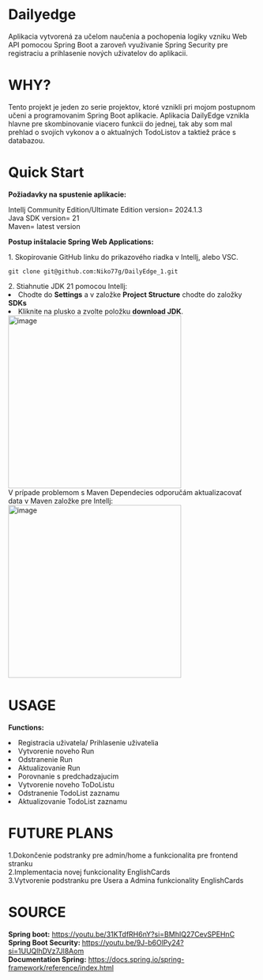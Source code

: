 # Dailyedge
Aplikacia vytvorená za učelom naučenia a pochopenia logiky vzniku Web API pomocou Spring Boot a zaroveň využivanie Spring Security pre registraciu a prihlasenie nových uživatelov do aplikacii. 

# WHY?
Tento projekt je jeden zo serie projektov, ktoré vznikli pri mojom postupnom učeni a programovanim Spring Boot aplikacie. Aplikacia DailyEdge vznikla hlavne pre skombinovanie viacero funkcii do jednej, tak aby som mal prehlad o svojích vykonov a o aktualných TodoListov a taktiež práce s databazou.

# Quick Start
<strong>Požiadavky na spustenie aplikacie:</strong>
<div>Intellj Community Edition/Ultimate Edition version= 2024.1.3</div>
<div>Java SDK version= 21</div>
<div>Maven= latest version</div>

<strong>Postup inštalacie Spring Web Applications:</strong>
<div>1. Skopirovanie GitHub linku do prikazového riadka v Intellj, alebo VSC. </div>
 <div class="snippet-clipboard-content notranslate position-relative overflow-auto" data-snippet-clipboard-copy-content="git@github.com:Niko77g/DailyEdge_1.git">
  <pre lang="terminal" class="notranslate"><code>git clone git@github.com:Niko77g/DailyEdge_1.git</code></pre>
</div>
<div>2. Stiahnutie JDK 21 pomocou Intellj:</div>
<div><li>Chodte do <strong>Settings</strong> a v založke <strong>Project Structure</strong> chodte do založky <strong>SDKs</strong> </li></div>
<div> <li>Kliknite na plusko a zvolte položku <strong>download JDK</strong>.</div></li>
<img width="350" alt="image" src="https://github.com/Niko77g/DailyEdge_1/assets/94113127/2f53fdcf-311e-4b0c-b677-bd4ec082b496">
<div>V prípade problemom s Maven Dependecies odporučám aktualizacovať data v Maven založke pre Intellj:</div>
<img width="350" alt="image" src="https://github.com/Niko77g/DailyEdge_1/assets/94113127/90a50b6a-4303-4178-b87c-6d65763e6cda">

# USAGE
<strong>Functions:</strong>
<div><li>Registracia uživatela/ Prihlasenie uživatelia</li></div>
<div><li>Vytvorenie noveho Run </li></div>
<div><li></lid>Odstranenie Run</li></div>
<div><li>Aktualizovanie Run</li></div>
<div><li>Porovnanie s predchadzajucim</li></div>
<div><li>Vytvorenie noveho ToDoListu</li></div>
<div><li>Odstranenie TodoList zaznamu</li></div>
<div><li>Aktualizovanie TodoList zaznamu</li></div>

# FUTURE PLANS
<div>1.Dokončenie podstranky pre admin/home a funkcionalita pre frontend stranku</div>
<div>2.Implementacia novej funkcionality EnglishCards</div>
<div>3.Vytvorenie podstranku pre Usera a Admina funkcionality EnglishCards</div>

# SOURCE
<strong><div>Spring boot:</strong> https://youtu.be/31KTdfRH6nY?si=BMhIQ27CevSPEHnC</div>
<strong><div>Spring Boot Security: </strong>https://youtu.be/9J-b6OlPy24?si=1UUQlhDVz7Jl8Aom</div>
<strong><div>Documentation Spring:</strong> https://docs.spring.io/spring-framework/reference/index.html</div>


